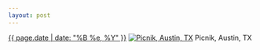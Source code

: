 ```yaml
---
layout: post
---
```


<p>
  <time><a href="/585">{{ page.date | date: "%B %e, %Y" }}</a></time>
  <a href="/585"><img src="{{ site.assets_url }}/585-480.jpg" srcset="{{ site.assets_url }}/585-240.jpg 240w, {{ site.assets_url }}/585-480.jpg 480w, {{ site.assets_url }}/585-720.jpg 720w, {{ site.assets_url }}/585-960.jpg 960w" sizes="(min-width: 700px) 50vw, calc(100vw - 2rem)" alt="Picnik, Austin, TX" /></a>
  <span>Picnik, Austin, TX</span>
</p>
